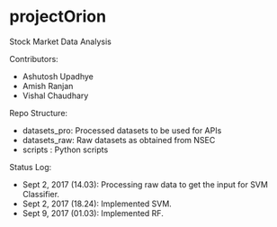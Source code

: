 # projectOrion
Stock Market Data Analysis

Contributors: 
  - Ashutosh Upadhye
  - Amish Ranjan
  - Vishal Chaudhary

Repo Structure:
  - datasets_pro: Processed datasets to be used for APIs 
  - datasets_raw: Raw datasets as obtained from NSEC
  - scripts     : Python scripts

Status Log:
  - Sept 2, 2017 (14.03): Processing raw data to get the input for SVM Classifier.
  - Sept 2, 2017 (18.24): Implemented SVM. 
  - Sept 9, 2017 (01.03): Implemented RF.
